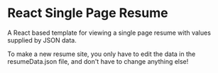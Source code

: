 # React Single Page Resume

A React based template for viewing a single page resume with values supplied
by JSON data.

To make a new resume site, you only have to edit the data in the resumeData.json
file, and don't have to change anything else!

